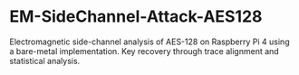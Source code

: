 # EM-SideChannel-Attack-AES128
Electromagnetic side-channel analysis of AES-128 on Raspberry Pi 4 using a bare-metal implementation. Key recovery through trace alignment and statistical analysis.
